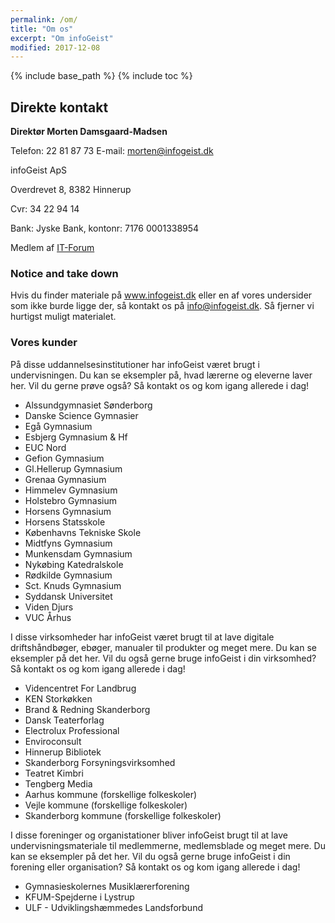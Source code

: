 ```yaml
---
permalink: /om/
title: "Om os"
excerpt: "Om infoGeist"
modified: 2017-12-08
---
```


{% include base_path %}
{% include toc %}

## Direkte kontakt

**Direktør Morten Damsgaard-Madsen**

Telefon: 22 81 87 73
E-mail: <morten@infogeist.dk>

infoGeist ApS

Overdrevet 8, 8382 Hinnerup

Cvr: 34 22 94 14

Bank: Jyske Bank, kontonr: 7176 0001338954

Medlem af [IT-Forum](http://www.itforum.dk)

### Notice and take down

Hvis du finder materiale på www.infogeist.dk eller en af vores undersider som ikke burde ligge der, så kontakt os på info@infogeist.dk. Så fjerner vi hurtigst muligt materialet.

### Vores kunder

På disse uddannelsesinstitutioner har infoGeist været brugt i undervisningen. Du kan se eksempler på, hvad lærerne og eleverne laver her. Vil du gerne prøve også? Så kontakt os og kom igang allerede i dag!

- Alssundgymnasiet Sønderborg
- Danske Science Gymnasier
- Egå Gymnasium
- Esbjerg Gymnasium & Hf
- EUC Nord
- Gefion Gymnasium
- Gl.Hellerup Gymnasium
- Grenaa Gymnasium
- Himmelev Gymnasium
- Holstebro Gymnasium
- Horsens Gymnasium
- Horsens Statsskole
- Københavns Tekniske Skole
- Midtfyns Gymnasium
- Munkensdam Gymnasium
- Nykøbing Katedralskole
- Rødkilde Gymnasium
- Sct. Knuds Gymnasium
- Syddansk Universitet
- Viden Djurs
- VUC Århus

I disse virksomheder har infoGeist været brugt til at lave digitale driftshåndbøger, ebøger, manualer til produkter og meget mere. Du kan se eksempler på det her. Vil du også gerne bruge infoGeist i din virksomhed? Så kontakt os og kom igang allerede i dag!

- Videncentret For Landbrug
- KEN Storkøkken
- Brand & Redning Skanderborg
- Dansk Teaterforlag
- Electrolux Professional
- Enviroconsult
- Hinnerup Bibliotek
- Skanderborg Forsyningsvirksomhed
- Teatret Kimbri
- Tengberg Media
- Aarhus kommune (forskellige folkeskoler)
- Vejle kommune (forskellige folkeskoler)
- Skanderborg kommune (forskellige folkeskoler)

I disse foreninger og organistationer bliver infoGeist brugt til at lave undervisningsmateriale til medlemmerne, medlemsblade og meget mere. Du kan se eksempler på det her. Vil du også gerne bruge infoGeist i din forening eller organisation? Så kontakt os og kom igang allerede i dag!

- Gymnasieskolernes Musiklærerforening
- KFUM-Spejderne i Lystrup
- ULF - Udviklingshæmmedes Landsforbund
